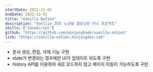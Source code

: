 ```yaml
---
startDate: 2022-11-01
endDate: 2022-12-01
title: "Vanilla Notion"
description: "Vanllia JS로 노션을 클로닝한 미니 프로젝트"
skills: ["JavaScript"]
github: "https://github.com/minjongbaek/vanilla-notion"
link: "https://vanilla-notion.minjongdev.com"
---
```


- 문서 생성, 편집, 삭제 기능 구현
- state가 변경되는 경우에만 UI가 업데이트 되도록 구현
- history API를 이용하여 새로 로드하지 않고 페이지 이동이 가능하도록 구현
